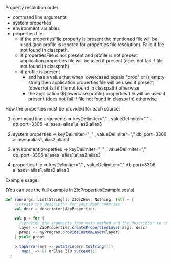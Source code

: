 
Property resolution order:
- command line arguments
- system properties
- environment variables
- properties file
    - if the propertiesFile property is present the mentioned file will be used (and profile is ignored for properties file resolution). Fails if file not found in classpath.
    - if propertiesFile is not present and profile is not present application.properties file will be used if present (does not fail if file not found in classpath)
    - if profile is present
        - and has a value that when lowercased equals "prod" or is empty string then application.properties file will be used if present (does not fail if file not found in classpath) otherwise
        - the application-${lowercase.profile}.properties file will be used if present (does not fail if file not found in classpath) otherwise


How the properties must be provided for each source:

1. command line arguments  => keyDelimiter="." , valueDelimiter="," 
-db.port=3306
-aliases=alias1,alias2,alias3

2. system properties => keyDelimiter="_" , valueDelimiter="," 
db_port=3306
aliases=alias1,alias2,alias3

3. environment properties => keyDelimiter="_" , valueDelimiter="," 
db_port=3306
aliases=alias1,alias2,alias3

4. properties file => keyDelimiter="." , valueDelimiter="," 
db.port=3306
aliases=alias1,alias2,alias3




Example usage:

(You can see the full example in ZioPropertiesExample.scala)

```scala
def run(args: List[String]): ZIO[ZEnv, Nothing, Int] = {
    //create the descriptor for your AppProperties
    val desc = descriptor[AppProperties]

    val p = for {
      //provide the arguments from main method and the descriptor to create the Layer
      layer <- ZioProperties.createPropertiesLayer(args, desc)
      props <- myProgram.provideCustomLayer(layer)
    } yield props

    p.tapError(err => putStrLn(err.toString()))
      .map(_ => 0) orElse ZIO.succeed(1)
  }
```

